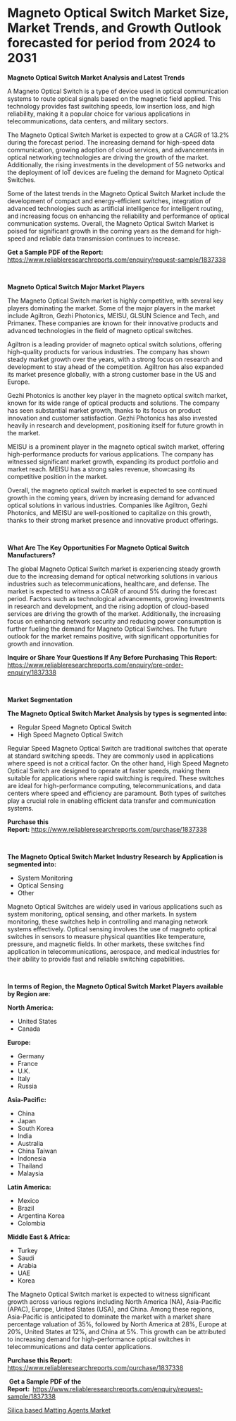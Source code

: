 <p><h1>Magneto Optical Switch Market Size, Market Trends, and Growth Outlook forecasted for period from 2024 to 2031</h1></p><p><strong>Magneto Optical Switch Market Analysis and Latest Trends</strong></p>
<p><p>A Magneto Optical Switch is a type of device used in optical communication systems to route optical signals based on the magnetic field applied. This technology provides fast switching speeds, low insertion loss, and high reliability, making it a popular choice for various applications in telecommunications, data centers, and military sectors.</p><p>The Magneto Optical Switch Market is expected to grow at a CAGR of 13.2% during the forecast period. The increasing demand for high-speed data communication, growing adoption of cloud services, and advancements in optical networking technologies are driving the growth of the market. Additionally, the rising investments in the development of 5G networks and the deployment of IoT devices are fueling the demand for Magneto Optical Switches.</p><p>Some of the latest trends in the Magneto Optical Switch Market include the development of compact and energy-efficient switches, integration of advanced technologies such as artificial intelligence for intelligent routing, and increasing focus on enhancing the reliability and performance of optical communication systems. Overall, the Magneto Optical Switch Market is poised for significant growth in the coming years as the demand for high-speed and reliable data transmission continues to increase.</p></p>
<p><strong>Get a Sample PDF of the Report:&nbsp;</strong> <a href="https://www.reliableresearchreports.com/enquiry/request-sample/1837338">https://www.reliableresearchreports.com/enquiry/request-sample/1837338</a></p>
<p>&nbsp;</p>
<p><strong>Magneto Optical Switch Major Market Players</strong></p>
<p><p>The Magneto Optical Switch market is highly competitive, with several key players dominating the market. Some of the major players in the market include Agiltron, Gezhi Photonics, MEISU, GLSUN Science and Tech, and Primanex. These companies are known for their innovative products and advanced technologies in the field of magneto optical switches.</p><p>Agiltron is a leading provider of magneto optical switch solutions, offering high-quality products for various industries. The company has shown steady market growth over the years, with a strong focus on research and development to stay ahead of the competition. Agiltron has also expanded its market presence globally, with a strong customer base in the US and Europe.</p><p>Gezhi Photonics is another key player in the magneto optical switch market, known for its wide range of optical products and solutions. The company has seen substantial market growth, thanks to its focus on product innovation and customer satisfaction. Gezhi Photonics has also invested heavily in research and development, positioning itself for future growth in the market.</p><p>MEISU is a prominent player in the magneto optical switch market, offering high-performance products for various applications. The company has witnessed significant market growth, expanding its product portfolio and market reach. MEISU has a strong sales revenue, showcasing its competitive position in the market.</p><p>Overall, the magneto optical switch market is expected to see continued growth in the coming years, driven by increasing demand for advanced optical solutions in various industries. Companies like Agiltron, Gezhi Photonics, and MEISU are well-positioned to capitalize on this growth, thanks to their strong market presence and innovative product offerings.</p></p>
<p>&nbsp;</p>
<p><strong>What Are The Key Opportunities For Magneto Optical Switch Manufacturers?</strong></p>
<p><p>The global Magneto Optical Switch market is experiencing steady growth due to the increasing demand for optical networking solutions in various industries such as telecommunications, healthcare, and defense. The market is expected to witness a CAGR of around 5% during the forecast period. Factors such as technological advancements, growing investments in research and development, and the rising adoption of cloud-based services are driving the growth of the market. Additionally, the increasing focus on enhancing network security and reducing power consumption is further fueling the demand for Magneto Optical Switches. The future outlook for the market remains positive, with significant opportunities for growth and innovation.</p></p>
<p><strong>Inquire or Share Your Questions If Any Before Purchasing This Report:</strong> <a href="https://www.reliableresearchreports.com/enquiry/pre-order-enquiry/1837338">https://www.reliableresearchreports.com/enquiry/pre-order-enquiry/1837338</a></p>
<p>&nbsp;</p>
<p><strong>Market Segmentation</strong></p>
<p><strong>The Magneto Optical Switch Market Analysis by types is segmented into:</strong></p>
<p><ul><li>Regular Speed Magneto Optical Switch</li><li>High Speed Magneto Optical Switch</li></ul></p>
<p><p>Regular Speed Magneto Optical Switch are traditional switches that operate at standard switching speeds. They are commonly used in applications where speed is not a critical factor. On the other hand, High Speed Magneto Optical Switch are designed to operate at faster speeds, making them suitable for applications where rapid switching is required. These switches are ideal for high-performance computing, telecommunications, and data centers where speed and efficiency are paramount. Both types of switches play a crucial role in enabling efficient data transfer and communication systems.</p></p>
<p><strong>Purchase this Report:&nbsp;</strong><a href="https://www.reliableresearchreports.com/purchase/1837338">https://www.reliableresearchreports.com/purchase/1837338</a></p>
<p>&nbsp;</p>
<p><strong>The Magneto Optical Switch Market Industry Research by Application is segmented into:</strong></p>
<p><ul><li>System Monitoring</li><li>Optical Sensing</li><li>Other</li></ul></p>
<p><p>Magneto Optical Switches are widely used in various applications such as system monitoring, optical sensing, and other markets. In system monitoring, these switches help in controlling and managing network systems effectively. Optical sensing involves the use of magneto optical switches in sensors to measure physical quantities like temperature, pressure, and magnetic fields. In other markets, these switches find application in telecommunications, aerospace, and medical industries for their ability to provide fast and reliable switching capabilities.</p></p>
<p>&nbsp;</p>
<p><strong>In terms of Region, the Magneto Optical Switch Market Players available by Region are:</strong></p>
<p>
    <p> <strong> North America: </strong>
        <ul>
            <li>United States</li>
            <li>Canada</li>
        </ul>
        </p> 
    <p> <strong> Europe: </strong>
        <ul>
            <li>Germany</li>
            <li>France</li>
            <li>U.K.</li>
            <li>Italy</li>
            <li>Russia</li>
        </ul>
        </p> 
    <p> <strong> Asia-Pacific: </strong>
        <ul>
            <li>China</li>
            <li>Japan</li>
            <li>South Korea</li>
            <li>India</li>
            <li>Australia</li>
            <li>China Taiwan</li>
            <li>Indonesia</li>
            <li>Thailand</li>
            <li>Malaysia</li>
        </ul>
        </p> 
    <p> <strong> Latin America: </strong>
        <ul>
            <li>Mexico</li>
            <li>Brazil</li>
            <li>Argentina Korea</li>
            <li>Colombia</li>
        </ul>
        </p> 
    <p> <strong> Middle East & Africa: </strong>
        <ul>
            <li>Turkey</li>
            <li>Saudi</li>
            <li>Arabia</li>
            <li>UAE</li>
            <li>Korea</li>
        </ul>
    </p>
    </p>
<p><p>The Magneto Optical Switch market is expected to witness significant growth across various regions including North America (NA), Asia-Pacific (APAC), Europe, United States (USA), and China. Among these regions, Asia-Pacific is anticipated to dominate the market with a market share percentage valuation of 35%, followed by North America at 28%, Europe at 20%, United States at 12%, and China at 5%. This growth can be attributed to increasing demand for high-performance optical switches in telecommunications and data center applications.</p></p>
<p><strong>Purchase this Report: </strong><a href="https://www.reliableresearchreports.com/purchase/1837338">https://www.reliableresearchreports.com/purchase/1837338</a></p>
<p>&nbsp;<strong>Get a Sample PDF of the Report:&nbsp;&nbsp;</strong><a href="https://www.reliableresearchreports.com/enquiry/request-sample/1837338">https://www.reliableresearchreports.com/enquiry/request-sample/1837338</a></p>
<p><strong></strong></p>
<p><p><a href="https://gamy-alyssum-396.notion.site/Silica-based-Matting-Agents-Market-Size-and-Examines-its-Market-Scope-with-a-Primary-Focus-on-Grow-1702d41d0fc643498f49fbf545e33049">Silica based Matting Agents Market</a></p></p>